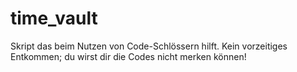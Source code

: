 # time_vault
Skript das beim Nutzen von Code-Schlössern hilft. Kein vorzeitiges Entkommen; du wirst dir die Codes nicht merken können!
